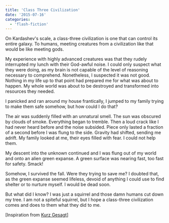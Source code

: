 ```yaml
---
title: 'Class Three Civilization'
date: '2015-07-16'
categories:
  - 'flash-fiction'
---
```


On Kardashev's scale, a class-three civilization is one that can control its
entire galaxy. To humans, meeting creatures from a civilization like that would
be like meeting gods.

<!-- truncate -->

My experience with highly advanced creatures was that they rudely interrupted my
lunch with their God-awful noise. I could only suspect what they were doing, as
my brain is not capable of the level of reasoning necessary to comprehend.
Nonetheless, I suspected it was not good. Nothing in my life up to that point
had prepared me for what was about to happen. My whole world was about to be
destroyed and transformed into resources they needed.

I panicked and ran around my house frantically, I jumped to my family trying to
make them safe somehow, but how could I do that?

The air was suddenly filled with an unnatural smell. The sun was obscured by
clouds of smoke. Everything began to tremble. Then a loud crack like I had never
heard before and the noise subsided. Piece only lasted a fraction of a second
before I was flung to the side. Gravity had shifted, sending me adrift. My
family looked at me, their eyes filled with fear. I could not help them.

My descent into the unknown continued and I was flung out of my world and onto
an alien green expanse. A green surface was nearing fast, too fast for safety.
Smack!

Somehow, I survived the fall. Were they trying to save me? I doubted that, as
the green expanse seemed lifeless, devoid of anything I could use to find
shelter or to nurture myself. I would be dead soon.

But what did I know? I was just a squirrel and those damn humans cut down my
tree. I am not a spiteful squirrel, but I hope a class-three civilization comes
and does to them what they did to me.

\[Inspiration from [Kurz Gesagt](https://www.youtube.com/user/Kurzgesagt)\]
